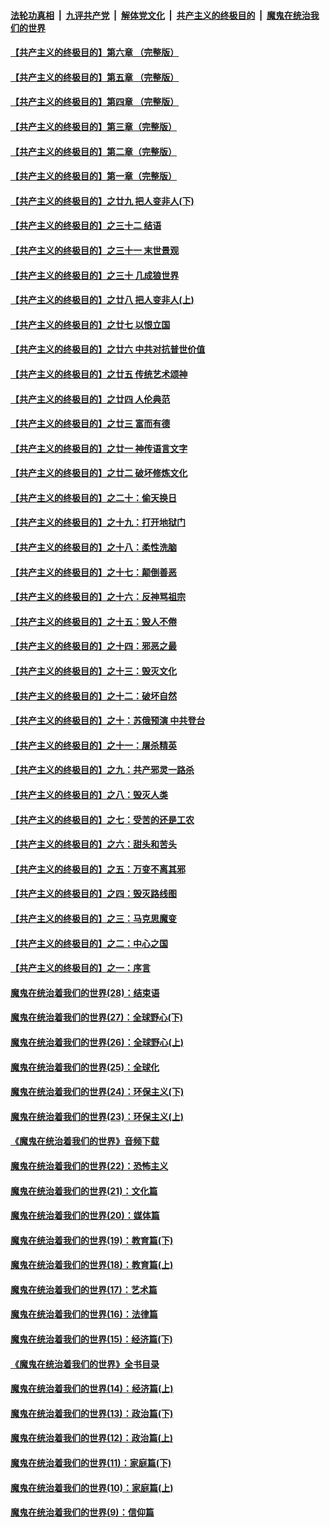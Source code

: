 ####  [法轮功真相](../../../../basic/blob/master/README.md?t=08290000) &nbsp;|&nbsp; [九评共产党](../../../../9ping.md/blob/master/README.md?t=08290000) &nbsp;|&nbsp; [解体党文化](../../../../jtdwh.md/blob/master/README.md?t=08290000)  &nbsp;|&nbsp; [共产主义的终极目的](../../../../gczydzjmd.md/blob/master/README.md?t=08290000) &nbsp;|&nbsp; [魔鬼在统治我们的世界](../../../../mgztzwmdsj.md/blob/master/README.md?t=08290000) 

#### [【共产主义的终极目的】第六章 （完整版）](../pages/nsc422/n11428913.md?t=08290000) 

#### [【共产主义的终极目的】第五章 （完整版）](../pages/nsc422/n11428912.md?t=08290000) 

#### [【共产主义的终极目的】第四章 （完整版）](../pages/nsc422/n11428907.md?t=08290000) 

#### [【共产主义的终极目的】第三章（完整版）](../pages/nsc422/n11428848.md?t=08290000) 

#### [【共产主义的终极目的】第二章（完整版）](../pages/nsc422/n11428831.md?t=08290000) 

#### [【共产主义的终极目的】第一章（完整版）](../pages/nsc422/n11417651.md?t=08290000) 

#### [【共产主义的终极目的】之廿九 把人变非人(下)](../pages/nsc422/n11344140.md?t=08290000) 

#### [【共产主义的终极目的】之三十二 结语](../pages/nsc422/n11360535.md?t=08290000) 

#### [【共产主义的终极目的】之三十一 末世景观](../pages/nsc422/n11351129.md?t=08290000) 

#### [【共产主义的终极目的】之三十 几成狼世界](../pages/nsc422/n11348280.md?t=08290000) 

#### [【共产主义的终极目的】之廿八 把人变非人(上)](../pages/nsc422/n11340492.md?t=08290000) 

#### [【共产主义的终极目的】之廿七 以恨立国](../pages/nsc422/n11336944.md?t=08290000) 

#### [【共产主义的终极目的】之廿六 中共对抗普世价值](../pages/nsc422/n11324785.md?t=08290000) 

#### [【共产主义的终极目的】之廿五 传统艺术颂神](../pages/nsc422/n11296396.md?t=08290000) 

#### [【共产主义的终极目的】之廿四 人伦典范](../pages/nsc422/n11296397.md?t=08290000) 

#### [【共产主义的终极目的】之廿三 富而有德](../pages/nsc422/n11283598.md?t=08290000) 

#### [【共产主义的终极目的】之廿一 神传语言文字](../pages/nsc422/n11263265.md?t=08290000) 

#### [【共产主义的终极目的】之廿二 破坏修炼文化](../pages/nsc422/n11245728.md?t=08290000) 

#### [【共产主义的终极目的】之二十：偷天换日](../pages/nsc422/n11238846.md?t=08290000) 

#### [【共产主义的终极目的】之十九：打开地狱门](../pages/nsc422/n11206376.md?t=08290000) 

#### [【共产主义的终极目的】之十八：柔性洗脑](../pages/nsc422/n11199994.md?t=08290000) 

#### [【共产主义的终极目的】之十七：颠倒善恶](../pages/nsc422/n11179782.md?t=08290000) 

#### [【共产主义的终极目的】之十六：反神骂祖宗](../pages/nsc422/n11166798.md?t=08290000) 

#### [【共产主义的终极目的】之十五：毁人不倦](../pages/nsc422/n11166792.md?t=08290000) 

#### [【共产主义的终极目的】之十四：邪恶之最](../pages/nsc422/n11150249.md?t=08290000) 

#### [【共产主义的终极目的】之十三：毁灭文化](../pages/nsc422/n11135227.md?t=08290000) 

#### [【共产主义的终极目的】之十二：破坏自然](../pages/nsc422/n11135214.md?t=08290000) 

#### [【共产主义的终极目的】之十：苏俄预演 中共登台](../pages/nsc422/n11118424.md?t=08290000) 

#### [【共产主义的终极目的】之十一：屠杀精英](../pages/nsc422/n11118442.md?t=08290000) 

#### [【共产主义的终极目的】之九：共产邪灵一路杀](../pages/nsc422/n11114139.md?t=08290000) 

#### [【共产主义的终极目的】之八：毁灭人类](../pages/nsc422/n11108503.md?t=08290000) 

#### [【共产主义的终极目的】之七：受苦的还是工农](../pages/nsc422/n11101809.md?t=08290000) 

#### [【共产主义的终极目的】之六：甜头和苦头](../pages/nsc422/n11096971.md?t=08290000) 

#### [【共产主义的终极目的】之五：万变不离其邪](../pages/nsc422/n11091285.md?t=08290000) 

#### [【共产主义的终极目的】之四：毁灭路线图](../pages/nsc422/n11086284.md?t=08290000) 

#### [【共产主义的终极目的】之三：马克思魔变](../pages/nsc422/n11061941.md?t=08290000) 

#### [【共产主义的终极目的】之二：中心之国](../pages/nsc422/n11047728.md?t=08290000) 

#### [【共产主义的终极目的】之一：序言](../pages/nsc422/n11086077.md?t=08290000) 

#### [魔鬼在统治着我们的世界(28)：结束语](../pages/nsc422/n10936246.md?t=08290000) 

#### [魔鬼在统治着我们的世界(27)：全球野心(下)](../pages/nsc422/n10928319.md?t=08290000) 

#### [魔鬼在统治着我们的世界(26)：全球野心(上)](../pages/nsc422/n10900318.md?t=08290000) 

#### [魔鬼在统治着我们的世界(25)：全球化](../pages/nsc422/n10788205.md?t=08290000) 

#### [魔鬼在统治着我们的世界(24)：环保主义(下)](../pages/nsc422/n10695307.md?t=08290000) 

#### [魔鬼在统治着我们的世界(23)：环保主义(上)](../pages/nsc422/n10688613.md?t=08290000) 

#### [《魔鬼在统治着我们的世界》音频下载](../pages/nsc422/n10635553.md?t=08290000) 

#### [魔鬼在统治着我们的世界(22)：恐怖主义](../pages/nsc422/n10614727.md?t=08290000) 

#### [魔鬼在统治着我们的世界(21)：文化篇](../pages/nsc422/n10597706.md?t=08290000) 

#### [魔鬼在统治着我们的世界(20)：媒体篇](../pages/nsc422/n10586579.md?t=08290000) 

#### [魔鬼在统治着我们的世界(19)：教育篇(下)](../pages/nsc422/n10564808.md?t=08290000) 

#### [魔鬼在统治着我们的世界(18)：教育篇(上)](../pages/nsc422/n10526970.md?t=08290000) 

#### [魔鬼在统治着我们的世界(17)：艺术篇](../pages/nsc422/n10499093.md?t=08290000) 

#### [魔鬼在统治着我们的世界(16)：法律篇](../pages/nsc422/n10485969.md?t=08290000) 

#### [魔鬼在统治着我们的世界(15)：经济篇(下)](../pages/nsc422/n10469975.md?t=08290000) 

#### [《魔鬼在统治着我们的世界》全书目录](../pages/nsc422/n10464261.md?t=08290000) 

#### [魔鬼在统治着我们的世界(14)：经济篇(上)](../pages/nsc422/n10457370.md?t=08290000) 

#### [魔鬼在统治着我们的世界(13)：政治篇(下)](../pages/nsc422/n10448270.md?t=08290000) 

#### [魔鬼在统治着我们的世界(12)：政治篇(上)](../pages/nsc422/n10444576.md?t=08290000) 

#### [魔鬼在统治着我们的世界(11)：家庭篇(下)](../pages/nsc422/n10440961.md?t=08290000) 

#### [魔鬼在统治着我们的世界(10)：家庭篇(上)](../pages/nsc422/n10435448.md?t=08290000) 

#### [魔鬼在统治着我们的世界(9)：信仰篇](../pages/nsc422/n10432159.md?t=08290000) 

